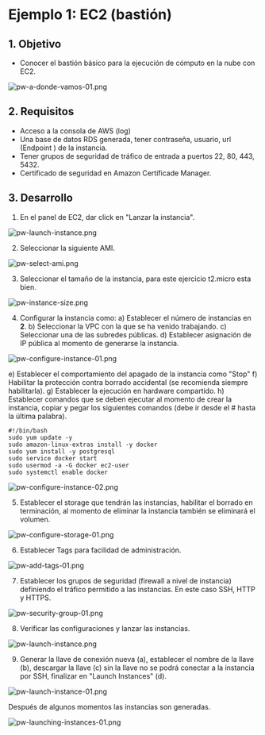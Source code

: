 # Ejemplo 1: EC2 (bastión)

## 1. Objetivo 
- Conocer el bastión básico para la ejecución de cómputo en la nube con EC2. 

![pw-a-donde-vamos-01.png](../img/pw-a-donde-vamos-01.png)


## 2. Requisitos 
- Acceso a la consola de AWS (log)
- Una base de datos RDS generada, tener contraseña, usuario, url (Endpoint ) de la instancia.
- Tener grupos de seguridad de tráfico de entrada a puertos 22, 80, 443, 5432.
- Certificado de seguridad en Amazon Certificade Manager.

## 3. Desarrollo 

1. En el panel de EC2, dar click en "Lanzar la instancia".

![pw-launch-instance.png](../img/pw-launch-instance.png)

2. Seleccionar la siguiente AMI.

![pw-select-ami.png](../img/pw-select-ami.png)

3. Seleccionar el tamaño de la instancia, para este ejercicio t2.micro esta bien.

![pw-instance-size.png](../img/pw-instance-size.png)


4. Configurar la instancia como:
a) Establecer el número de instancias en **2**.
b) Seleccionar la VPC con la que se ha venido trabajando.
c) Seleccionar una de las subredes públicas.
d) Establecer asignación de IP pública al momento de generarse la instancia.

![pw-configure-instance-01.png](../img/pw-configure-instance-01.png)

e) Establecer el comportamiento del apagado de la instancia como "Stop"
f) Habilitar la protección contra borrado accidental (se recomienda siempre habilitarla).
g) Establecer la ejecución en hardware compartido.
h) Establecer comandos que se deben ejecutar al momento de crear la instancia, copiar y pegar los siguientes comandos (debe ir desde el # hasta la última palabra).
```ssh
#!/bin/bash
sudo yum update -y
sudo amazon-linux-extras install -y docker
sudo yum install -y postgresql
sudo service docker start
sudo usermod -a -G docker ec2-user
sudo systemctl enable docker
```
![pw-configure-instance-02.png](../img/pw-configure-instance-02.png)


5. Establecer el storage que tendrán las instancias, habilitar el borrado en terminación, al momento de eliminar la instancia también se eliminará el volumen.

![pw-configure-storage-01.png](../img/pw-configure-storage-01.png)

6. Establecer Tags para facilidad de administración.

![pw-add-tags-01.png](../img/pw-add-tags-01.png)

7. Establecer los grupos de seguridad (firewall a nivel de instancia) definiendo el tráfico permitido a las instancias. En este caso SSH, HTTP y HTTPS.

![pw-security-group-01.png](../img/pw-security-group-01.png)


8. Verificar las configuraciones y lanzar las instancias.

![pw-launch-instance.png](../img/pw-launch-instance.png)

9. Generar la llave de conexión nueva (a), establecer el nombre de la llave (b), descargar la llave (c) sin la llave no se podrá conectar a la instancia por SSH, finalizar en "Launch Instances" (d).

![pw-launch-instance-01.png](../img/pw-launch-instance-01.png)

Después de algunos momentos las instancias son generadas.

![pw-launching-instances-01.png](../img/pw-launching-instances-01.png)